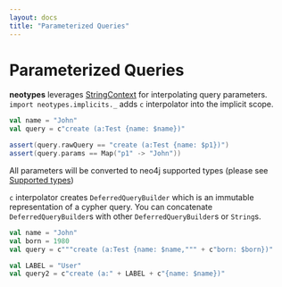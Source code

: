 ```yaml
---
layout: docs
title: "Parameterized Queries"
---
```


# Parameterized Queries

**neotypes** leverages [StringContext](https://docs.scala-lang.org/overviews/core/string-interpolation.html) for interpolating query parameters.
`import neotypes.implicits._` adds `c` interpolator into the implicit scope.

```scala
val name = "John"
val query = c"create (a:Test {name: $name})"

assert(query.rawQuery == "create (a:Test {name: $p1})")
assert(query.params == Map("p1" -> "John"))
```

All parameters will be converted to neo4j supported types (please see [Supported types](types.html))

`c` interpolator creates `DeferredQueryBuilder` which is an immutable representation of a cypher query.
You can concatenate `DeferredQueryBuilder`s with other `DeferredQueryBuilder`s or `String`s.

```scala
val name = "John"
val born = 1980
val query = c"""create (a:Test {name: $name,""" + c"born: $born})"

val LABEL = "User"
val query2 = c"create (a:" + LABEL + c"{name: $name})"
```

